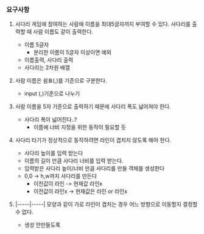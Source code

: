### 요구사항

1. 사다리 게임에 참여하는 사람에 이름을 최대5글자까지 부여할 수 있다. 사다리를 출력할 때 사람 이름도 같이 출력한다.
    - 이름 5글자
        - 분리한 이름이 5글자 이상이면 예외
    - 이름출력, 사다리 출력
    - 사다리는 2차원 배열
2. 사람 이름은 쉼표(,)를 기준으로 구분한다.
    - input (,)기준으로 나누기
3. 사람 이름을 5자 기준으로 출력하기 때문에 사다리 폭도 넓어져야 한다.
    - 사다리 폭이 넓어진다..?
        - 이름에 너비 지정을 위한 동작이 필요할 듯
4. 사다리 타기가 정상적으로 동작하려면 라인이 겹치지 않도록 해야 한다.
    - 사다리 높이를 입력 받는다
    - 이름의 길이 만큼 사다리 너비를 입력 받는다.
    - 입력받은 사다리 높이/너비 만큼 사다리를 만들 객체를 생성한다
    - 0,0 -> h,w까지 사다리를 만든다 
        - 이전값이 라인 -> 현재값 라인x
        - 이전값이 라인x -> 현재값은 라인 or 라인x
    
5. |-----|-----| 모양과 같이 가로 라인이 겹치는 경우 어느 방향으로 이동할지 결정할 수 없다.
    - 생성  안만들도록